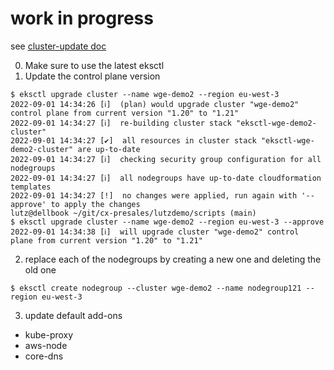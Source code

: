 # work in progress

see [cluster-update doc](https://eksctl.io/usage/cluster-upgrade/)


0. Make sure to use the latest eksctl
1. Update the control plane version
```
$ eksctl upgrade cluster --name wge-demo2 --region eu-west-3
2022-09-01 14:34:26 [ℹ]  (plan) would upgrade cluster "wge-demo2" control plane from current version "1.20" to "1.21"
2022-09-01 14:34:27 [ℹ]  re-building cluster stack "eksctl-wge-demo2-cluster"
2022-09-01 14:34:27 [✔]  all resources in cluster stack "eksctl-wge-demo2-cluster" are up-to-date
2022-09-01 14:34:27 [ℹ]  checking security group configuration for all nodegroups
2022-09-01 14:34:27 [ℹ]  all nodegroups have up-to-date cloudformation templates
2022-09-01 14:34:27 [!]  no changes were applied, run again with '--approve' to apply the changes
lutz@dellbook ~/git/cx-presales/lutzdemo/scripts (main) 
$ eksctl upgrade cluster --name wge-demo2 --region eu-west-3 --approve
2022-09-01 14:34:38 [ℹ]  will upgrade cluster "wge-demo2" control plane from current version "1.20" to "1.21"
```

2. replace each of the nodegroups by creating a new one and deleting the old one
``` 
$ eksctl create nodegroup --cluster wge-demo2 --name nodegroup121 --region eu-west-3
```

3. update default add-ons
* kube-proxy
* aws-node
* core-dns
